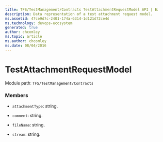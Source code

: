 ```yaml
---
title: TFS/TestManagement/Contracts TestAttachmentRequestModel API | Extensions for Azure DevOps Services
description: Data representation of a test attachment request model.
ms.assetid: 47ce9d7c-2401-174a-6314-1d121d72ce4d
ms.technology: devops-ecosystem
generated: true
author: chcomley
ms.topic: article
ms.author: chcomley
ms.date: 08/04/2016
---
```


# TestAttachmentRequestModel

Module path: `TFS/TestManagement/Contracts`

### Members

- `attachmentType`: string.

- `comment`: string.

- `fileName`: string.

- `stream`: string.
